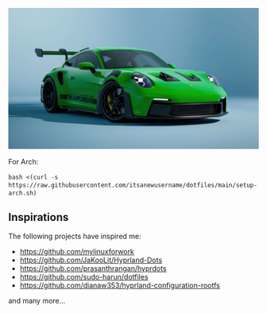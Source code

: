 
![image](share/wallpapers/green-porsche-911-gt3-rs-7k-3840x2160.jpg)

For Arch: 
```shell
bash <(curl -s https://raw.githubusercontent.com/itsanewusername/dotfiles/main/setup-arch.sh)
```

## Inspirations

The following projects have inspired me:
- https://github.com/mylinuxforwork
- https://github.com/JaKooLit/Hyprland-Dots
- https://github.com/prasanthrangan/hyprdots
- https://github.com/sudo-harun/dotfiles
- https://github.com/dianaw353/hyprland-configuration-rootfs

and many more...
